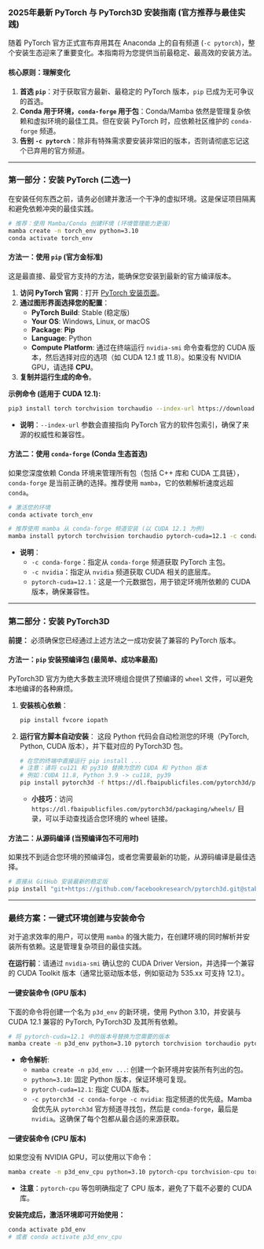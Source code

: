 ### 2025年最新 PyTorch 与 PyTorch3D 安装指南 (官方推荐与最佳实践)

随着 PyTorch 官方正式宣布弃用其在 Anaconda 上的自有频道 (`-c pytorch`)，整个安装生态迎来了重要变化。本指南将为您提供当前最稳定、最高效的安装方法。

#### **核心原则：理解变化**

1.  **首选 `pip`**：对于获取官方最新、最稳定的 PyTorch 版本，`pip` 已成为无可争议的首选。
2.  **Conda 用于环境，`conda-forge` 用于包**：Conda/Mamba 依然是管理复杂依赖和虚拟环境的最佳工具。但在安装 PyTorch 时，应依赖社区维护的 `conda-forge` 频道。
3.  **告别 `-c pytorch`**：除非有特殊需求要安装非常旧的版本，否则请彻底忘记这个已弃用的官方频道。

---

### **第一部分：安装 PyTorch (二选一)**

在安装任何东西之前，请务必创建并激活一个干净的虚拟环境。这是保证项目隔离和避免依赖冲突的最佳实践。

```bash
# 推荐：使用 Mamba/Conda 创建环境 (环境管理能力更强)
mamba create -n torch_env python=3.10
conda activate torch_env
```

#### **方法一：使用 `pip` (官方金标准)**

这是最直接、最受官方支持的方法，能确保您安装到最新的官方编译版本。

1.  **访问 PyTorch 官网**：打开 [PyTorch 安装页面](https://pytorch.org/get-started/locally/)。
2.  **通过图形界面选择您的配置**：
    *   **PyTorch Build**: Stable (稳定版)
    *   **Your OS**: Windows, Linux, or macOS
    *   **Package**: **Pip**
    *   **Language**: Python
    *   **Compute Platform**: 通过在终端运行 `nvidia-smi` 命令查看您的 CUDA 版本，然后选择对应的选项（如 CUDA 12.1 或 11.8）。如果没有 NVIDIA GPU，请选择 **CPU**。
3.  **复制并运行生成的命令**。

**示例命令 (适用于 CUDA 12.1):**
```bash
pip3 install torch torchvision torchaudio --index-url https://download.pytorch.org/whl/cu121
```
*   **说明**：`--index-url` 参数会直接指向 PyTorch 官方的软件包索引，确保了来源的权威性和兼容性。

#### **方法二：使用 `conda-forge` (Conda 生态首选)**

如果您深度依赖 Conda 环境来管理所有包（包括 C++ 库和 CUDA 工具链），`conda-forge` 是当前正确的选择。推荐使用 `mamba`，它的依赖解析速度远超 `conda`。

```bash
# 激活您的环境
conda activate torch_env

# 推荐使用 mamba 从 conda-forge 频道安装 (以 CUDA 12.1 为例)
mamba install pytorch torchvision torchaudio pytorch-cuda=12.1 -c conda-forge -c nvidia
```
*   **说明**：
    *   `-c conda-forge`：指定从 `conda-forge` 频道获取 PyTorch 主包。
    *   `-c nvidia`：指定从 `nvidia` 频道获取 CUDA 相关的底层库。
    *   `pytorch-cuda=12.1`：这是一个元数据包，用于锁定环境所依赖的 CUDA 版本，确保兼容性。

---

### **第二部分：安装 PyTorch3D**

**前提：** 必须确保您已经通过上述方法之一成功安装了兼容的 PyTorch 版本。

#### **方法一：`pip` 安装预编译包 (最简单、成功率最高)**

PyTorch3D 官方为绝大多数主流环境组合提供了预编译的 `wheel` 文件，可以避免本地编译的各种麻烦。

1.  **安装核心依赖**：
    ```bash
    pip install fvcore iopath
    ```

2.  **运行官方脚本自动安装**：
    这段 Python 代码会自动检测您的环境（PyTorch, Python, CUDA 版本），并下载对应的 PyTorch3D 包。
    ```bash
    # 在您的终端中直接运行 pip install ...
    # 注意：请将 cu121 和 py310 替换为您的 CUDA 和 Python 版本
    # 例如：CUDA 11.8, Python 3.9 -> cu118, py39
    pip install pytorch3d -f https://dl.fbaipublicfiles.com/pytorch3d/packaging/wheels/py310_cu121_pyt2.3.0/download.html
    ```
    *   **小技巧**：访问 `https://dl.fbaipublicfiles.com/pytorch3d/packaging/wheels/` 目录，可以手动查找适合您环境的 wheel 链接。

#### **方法二：从源码编译 (当预编译包不可用时)**

如果找不到适合您环境的预编译包，或者您需要最新的功能，从源码编译是最佳选择。

```bash
# 直接从 GitHub 安装最新的稳定版
pip install "git+https://github.com/facebookresearch/pytorch3d.git@stable"
```

---

### **最终方案：一键式环境创建与安装命令**

对于追求效率的用户，可以使用 `mamba` 的强大能力，在创建环境的同时解析并安装所有依赖。这是管理复杂项目的最佳实践。

**在运行前**：请通过 `nvidia-smi` 确认您的 CUDA Driver Version，并选择一个兼容的 CUDA Toolkit 版本（通常比驱动版本低，例如驱动为 535.xx 可支持 12.1）。

#### **一键安装命令 (GPU 版本)**

下面的命令将创建一个名为 `p3d_env` 的新环境，使用 Python 3.10，并安装与 CUDA 12.1 兼容的 PyTorch, PyTorch3D 及其所有依赖。

```bash
# 将 pytorch-cuda=12.1 中的版本号替换为您需要的版本
mamba create -n p3d_env python=3.10 pytorch torchvision torchaudio pytorch-cuda=12.1 pytorch3d fvcore iopath -c pytorch3d -c conda-forge -c nvidia
```

*   **命令解析**:
    *   `mamba create -n p3d_env ...`: 创建一个新环境并安装所有列出的包。
    *   `python=3.10`: 固定 Python 版本，保证环境可复现。
    *   `pytorch-cuda=12.1`: 指定 CUDA 版本。
    *   `-c pytorch3d -c conda-forge -c nvidia`: 指定频道的优先级。Mamba 会优先从 `pytorch3d` 官方频道寻找包，然后是 `conda-forge`，最后是 `nvidia`。这确保了每个包都从最合适的来源获取。

#### **一键安装命令 (CPU 版本)**

如果您没有 NVIDIA GPU，可以使用以下命令：

```bash
mamba create -n p3d_env_cpu python=3.10 pytorch-cpu torchvision-cpu torchaudio-cpu pytorch3d fvcore iopath -c pytorch3d -c conda-forge
```
*   **注意**：`pytorch-cpu` 等包明确指定了 CPU 版本，避免了下载不必要的 CUDA 库。

**安装完成后，激活环境即可开始使用：**
```bash
conda activate p3d_env
# 或者 conda activate p3d_env_cpu
```